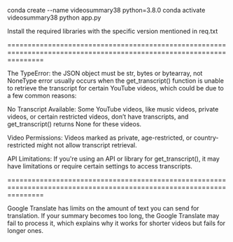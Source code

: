 conda create --name videosummary38 python=3.8.0
conda activate videosummary38
python app.py

Install the required libraries with the specific version mentioned in req.txt

=====================================================================================================================

The TypeError: the JSON object must be str, bytes or bytearray, not NoneType error usually occurs when the get_transcript() function is unable to retrieve the transcript for certain YouTube videos, which could be due to a few common reasons:

No Transcript Available: Some YouTube videos, like music videos, private videos, or certain restricted videos, don’t have transcripts, and get_transcript() returns None for these videos.

Video Permissions: Videos marked as private, age-restricted, or country-restricted might not allow transcript retrieval.

API Limitations: If you're using an API or library for get_transcript(), it may have limitations or require certain settings to access transcripts.

=====================================================================================================================

Google Translate has limits on the amount of text you can send for translation. If your summary becomes too long, the Google Translate may fail to process it, which explains why it works for shorter videos but fails for longer ones.






 
